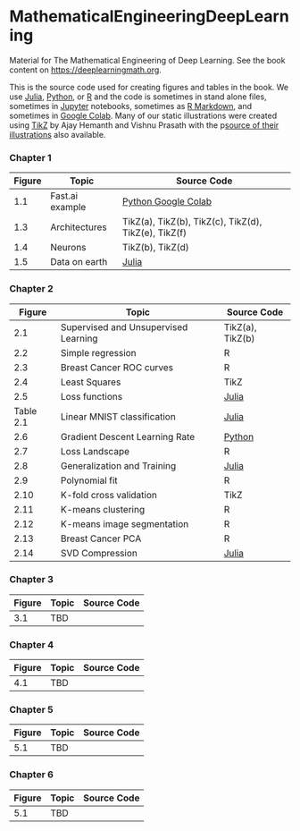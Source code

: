 # MathematicalEngineeringDeepLearning
Material for The Mathematical Engineering of Deep Learning. See the book content on https://deeplearningmath.org.

This is the source code used for creating figures and tables in the book. We use [Julia](https://julialang.org/), [Python](https://www.python.org/), or [R](https://www.r-project.org/) and the code is sometimes in stand alone files, sometimes in [Jupyter](https://jupyter.org/) notebooks, sometimes as [R Markdown](https://rmarkdown.rstudio.com/), and sometimes in [Google Colab](https://research.google.com/colaboratory/). Many of our static illustrations were created using [TikZ](https://texample.net/tikz/examples/) by Ajay Hemanth and Vishnu Prasath with the p[source of their illustrations](https://github.com/ajayhemanth/The-Mathematical-Engineering-of-Deep-Learning---TikZ) also available. 

### Chapter 1
| Figure  | Topic       | Source Code  |
| ------- | ----------- | -----------  |
| 1.1     | Fast.ai example | [Python Google Colab](https://colab.research.google.com/drive/1YOjnlAqY71PspLn0QzoYl5SmcEmXr4GP?usp=sharing) |  
| 1.3     | Architectures   | TikZ(a), TikZ(b), TikZ(c), TikZ(d), TikZ(e), TikZ(f) |  
| 1.4     | Neurons         | TikZ(b), TikZ(d) |  
| 1.5     | Data on earth   | [Julia](Julia/data_world_in_zb.ipynb) |  

### Chapter 2
| Figure | Topic           | Source Code        |
| ------ | --------------- | -----------        |
| 2.1    | Supervised and Unsupervised Learning | TikZ(a), TikZ(b) |  
| 2.2    | Simple regression | R |  
| 2.3    | Breast Cancer ROC curves | R |  
| 2.4    | Least Squares | TikZ |  
| 2.5    | Loss functions | [Julia](Julia/LossFunctions.ipynb) |  
| Table 2.1 | Linear MNIST classification | [Julia](Julia/LinearMNIST_3_ways.ipynb) |
| 2.6    | Gradient Descent Learning Rate  | [Python](Python/Learning-Rate-Matters-GD-linear.ipynb) |  
| 2.7    | Loss Landscape  | R |  
| 2.8    | Generalization and Training | [Julia](Julia/Expected_Performance_Curves.ipynb) |  
| 2.9    | Polynomial fit | R |  
| 2.10   | K-fold cross validation | TikZ |  
| 2.11   | K-means clustering | R |  
| 2.12   | K-means image segmentation | R |  
| 2.13   | Breast Cancer PCA | R |  
| 2.14   | SVD Compression | [Julia](Julia/SVD_compression.ipynb) |

### Chapter 3
| Figure | Topic           | Source Code        |
| ------ | --------------- | -----------        |
| 3.1    | TBD             |                    |  

### Chapter 4
| Figure | Topic           | Source Code        |
| ------ | --------------- | -----------        |
| 4.1    | TBD             |                    |  

### Chapter 5
| Figure | Topic           | Source Code        |
| ------ | --------------- | -----------        |
| 5.1    | TBD             |                    |  

### Chapter 6
| Figure | Topic           | Source Code        |
| ------ | --------------- | -----------        |
| 5.1    | TBD             |                    |  